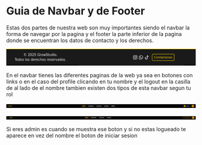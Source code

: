 # Guia de Navbar y de Footer

Estas dos partes de nuestra web son muy importantes siendo el navbar la forma de navegar por la pagina y el footer la parte inferior de la pagina donde se encuentran los datos de contacto y los derechos.

![Footer](../../imgs/footer.png)

En el navbar tienes las diferentes paginas de la web ya sea en botones con links o en el caso del profile clicando en tu nombre y el logout en la casilla de al lado de el nombre tambien existen dos tipos de esta navbar segun tu rol

![Navbar](../../imgs/navbar.png)

![Navbar Admin](../../imgs/navbar_login.png)

Si eres admin es cuando se muestra ese boton y si no estas logueado te aparece en vez del nombre el boton de iniciar sesion
